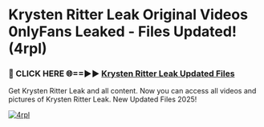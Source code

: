 # Krysten Ritter Leak Original Videos 0nlyFans Leaked - Files Updated! (4rpl)

<h3>🔴 CLICK HERE 🌐==►► <a href="https://tinyurl.com/2wckxsce" rel="nofollow">Krysten Ritter Leak Updated Files</a></h3>

Get Krysten Ritter Leak and all content. Now you can access all videos and pictures of Krysten Ritter Leak. New Updated Files 2025!

[![4rpl](https://i.imgur.com/AFduVYN.gif)](https://tinyurl.com/2wckxsce)
